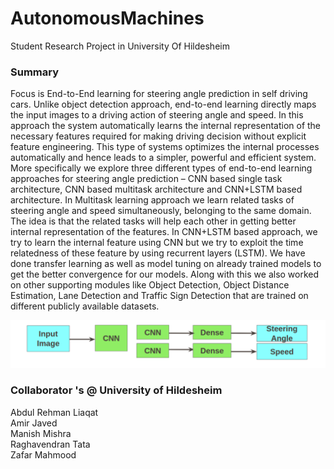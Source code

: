 # AutonomousMachines
Student Research Project in University Of Hildesheim

### Summary 

Focus is End-to-End learning for steering angle prediction in self driving cars. Unlike object detection approach, end-to-end learning directly maps the input images to a driving action of steering angle and speed. In this approach the system automatically learns the internal representation of the necessary features required for making driving decision without explicit feature engineering. This type of systems optimizes the internal processes automatically and hence leads to a simpler, powerful and efficient system. More specifically we explore three different types of end-to-end learning approaches for steering angle prediction – CNN based single task architecture, CNN based multitask architecture and CNN+LSTM based architecture. In Multitask learning approach we learn related tasks of steering angle and speed simultaneously, belonging to the same domain. The idea is that the related tasks will help each other in getting better internal representation of the features. In CNN+LSTM based approach, we try to learn the internal feature using CNN but we try to exploit the time relatedness of these feature by using
recurrent layers (LSTM). We have done transfer learning as well as model tuning on already trained models to get the better convergence for our models. Along with this we also worked on other supporting modules like Object Detection, Object Distance Estimation, Lane Detection and Traffic Sign Detection that are trained on different publicly available datasets.

![EndToEndArchiecture.png](EndToEndArchiecture.png)

### Collaborator 's @ University of Hildesheim <br/>
Abdul Rehman Liaqat  <br/>
Amir Javed  <br/>
Manish Mishra  <br/>
Raghavendran Tata  <br/>
Zafar Mahmood 